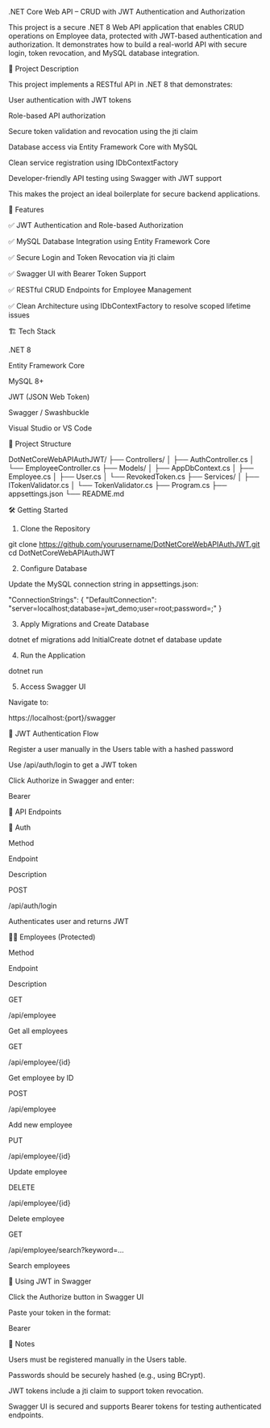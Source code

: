 .NET Core Web API – CRUD with JWT Authentication and Authorization

This project is a secure .NET 8 Web API application that enables CRUD operations on Employee data, protected with JWT-based authentication and authorization. It demonstrates how to build a real-world API with secure login, token revocation, and MySQL database integration.

📌 Project Description

This project implements a RESTful API in .NET 8 that demonstrates:

User authentication with JWT tokens

Role-based API authorization

Secure token validation and revocation using the jti claim

Database access via Entity Framework Core with MySQL

Clean service registration using IDbContextFactory

Developer-friendly API testing using Swagger with JWT support

This makes the project an ideal boilerplate for secure backend applications.

🔐 Features

✅ JWT Authentication and Role-based Authorization

✅ MySQL Database Integration using Entity Framework Core

✅ Secure Login and Token Revocation via jti claim

✅ Swagger UI with Bearer Token Support

✅ RESTful CRUD Endpoints for Employee Management

✅ Clean Architecture using IDbContextFactory to resolve scoped lifetime issues

🏗️ Tech Stack

.NET 8

Entity Framework Core

MySQL 8+

JWT (JSON Web Token)

Swagger / Swashbuckle

Visual Studio or VS Code

📁 Project Structure

DotNetCoreWebAPIAuthJWT/
├── Controllers/
│   ├── AuthController.cs
│   └── EmployeeController.cs
├── Models/
│   ├── AppDbContext.cs
│   ├── Employee.cs
│   ├── User.cs
│   └── RevokedToken.cs
├── Services/
│   ├── ITokenValidator.cs
│   └── TokenValidator.cs
├── Program.cs
├── appsettings.json
└── README.md

🛠️ Getting Started

1. Clone the Repository

git clone https://github.com/yourusername/DotNetCoreWebAPIAuthJWT.git
cd DotNetCoreWebAPIAuthJWT

2. Configure Database

Update the MySQL connection string in appsettings.json:

"ConnectionStrings": {
  "DefaultConnection": "server=localhost;database=jwt_demo;user=root;password=;"
}

3. Apply Migrations and Create Database

dotnet ef migrations add InitialCreate
dotnet ef database update

4. Run the Application

dotnet run

5. Access Swagger UI

Navigate to:

https://localhost:{port}/swagger

🔐 JWT Authentication Flow

Register a user manually in the Users table with a hashed password

Use /api/auth/login to get a JWT token

Click Authorize in Swagger and enter:

Bearer <your-token-here>

🔄 API Endpoints

🔑 Auth

Method

Endpoint

Description

POST

/api/auth/login

Authenticates user and returns JWT

👨‍💼 Employees (Protected)

Method

Endpoint

Description

GET

/api/employee

Get all employees

GET

/api/employee/{id}

Get employee by ID

POST

/api/employee

Add new employee

PUT

/api/employee/{id}

Update employee

DELETE

/api/employee/{id}

Delete employee

GET

/api/employee/search?keyword=...

Search employees

🔐 Using JWT in Swagger

Click the Authorize button in Swagger UI

Paste your token in the format:

Bearer <your-token-here>

📌 Notes

Users must be registered manually in the Users table.

Passwords should be securely hashed (e.g., using BCrypt).

JWT tokens include a jti claim to support token revocation.

Swagger UI is secured and supports Bearer tokens for testing authenticated endpoints.